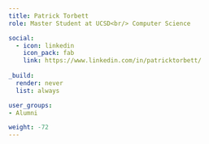 ```yaml
---
title: Patrick Torbett
role: Master Student at UCSD<br/> Computer Science

social:
  - icon: linkedin
    icon_pack: fab
    link: https://www.linkedin.com/in/patricktorbett/
    
_build:
  render: never
  list: always

user_groups:
- Alumni

weight: -72
---
```

